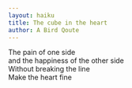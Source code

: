 ```yaml
---
layout: haiku
title: The cube in the heart
author: A Bird Qoute
---
```


The pain of one side<br>
and the happiness of the other side<br>
Without breaking the line<br>
Make the heart fine<br>